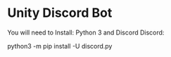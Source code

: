 # Unity Discord Bot

You will need to Install:
Python 3 and Discord
Discord:


python3 -m pip install -U discord.py

